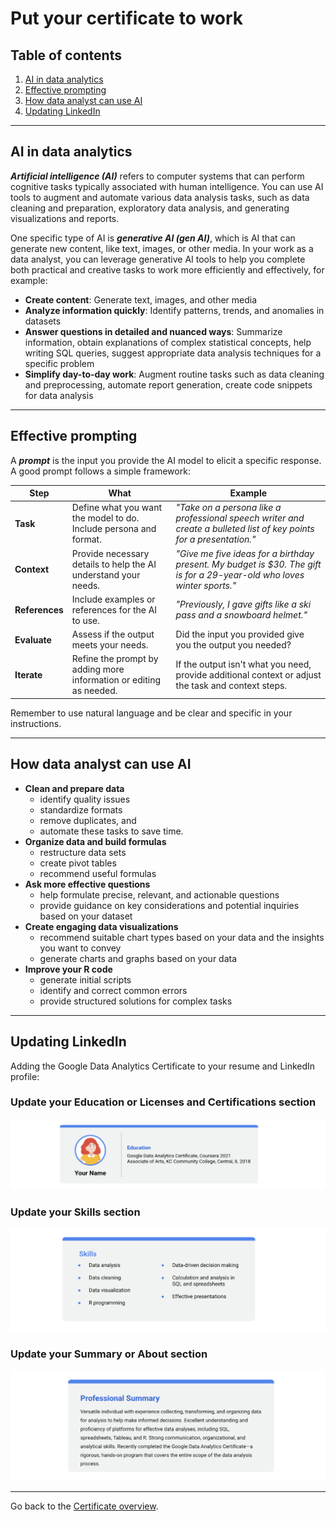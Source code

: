 # Put your certificate to work

## Table of contents

1. [AI in data analytics](#ai-in-data-analytics)
2. [Effective prompting](#effective-prompting)
3. [How data analyst can use AI](#how-data-analyst-can-use-ai)
4. [Updating LinkedIn](#updating-linkedin)

---

## AI in data analytics

***Artificial intelligence (AI)*** refers to computer systems that can perform cognitive tasks typically associated with human intelligence. You can use AI tools to augment and automate various data analysis tasks, such as data cleaning and preparation, exploratory data analysis, and generating visualizations and reports.

One specific type of AI is ***generative AI (gen AI)***, which is AI that can generate new content, like text, images, or other media. In your work as a data analyst, you can leverage generative AI tools to help you complete both practical and creative tasks to work more efficiently and effectively, for example:

- **Create content**: Generate text, images, and other media
- **Analyze information quickly**: Identify patterns, trends, and anomalies in datasets
- **Answer questions in detailed and nuanced ways**: Summarize information, obtain explanations of complex statistical concepts, help writing SQL queries, suggest appropriate data analysis techniques for a specific problem
- **Simplify day-to-day work**: Augment routine tasks such as data cleaning and preprocessing, automate report generation, create code snippets for data analysis

---

## Effective prompting

A ***prompt*** is the input you provide the AI model to elicit a specific response. A good prompt follows a simple framework:

| Step | What | Example |
| --- | --- | --- |
| **Task** | Define what you want the model to do. Include persona and format. | *"Take on a persona like a professional speech writer and create a bulleted list of key points for a presentation."* |
| **Context** | Provide necessary details to help the AI understand your needs. | *"Give me five ideas for a birthday present. My budget is $30. The gift is for a 29-year-old who loves winter sports."* |
| **References** | Include examples or references for the AI to use. | *"Previously, I gave gifts like a ski pass and a snowboard helmet."* |
| **Evaluate** | Assess if the output meets your needs. | Did the input you provided give you the output you needed? |
| **Iterate** | Refine the prompt by adding more information or editing as needed. | If the output isn't what you need, provide additional context or adjust the task and context steps. |

Remember to use natural language and be clear and specific in your instructions.

---

## How data analyst can use AI

- **Clean and prepare data**
  - identify quality issues
  - standardize formats
  - remove duplicates, and
  - automate these tasks to save time.
- **Organize data and build formulas**
  - restructure data sets
  - create pivot tables
  - recommend useful formulas
- **Ask more effective questions**
  - help formulate precise, relevant, and actionable questions
  - provide guidance on key considerations and potential inquiries based on your dataset
- **Create engaging data visualizations**
  - recommend suitable chart types based on your data and the insights you want to convey
  - generate charts and graphs based on your data
- **Improve your R code**
  - generate initial scripts
  - identify and correct common errors
  - provide structured solutions for complex tasks

---

## Updating LinkedIn

Adding the Google Data Analytics Certificate to your resume and LinkedIn profile:

### Update your Education or Licenses and Certifications section

![LinkedIn education section](/images/linkedin-education.png 'LinkedIn education section')

### Update your Skills section

![LinkedIn skills section](/images/linkedin-skills.png 'LinkedIn skills section')

### Update your Summary or About section

![LinkedIn summary section](/images/linkedin-summary.png 'LinkedIn summary section')

---

Go back to the [Certificate overview](/README.md).
